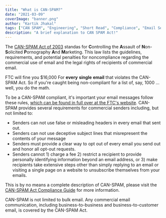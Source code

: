 ```yaml
---
title: "What is CAN-SPAM?"
date: "2021-03-09"
coverImage: "banner.png"
author: "Kartik Jhakal"
tags: ["CAN SPAM", "Engineering", "Short Read", "Compliance", "Email Security"]
description: "A brief explanation to CAN SPAM Act!"
---
```


The  [CAN-SPAM Act of 2003](https://www.ftc.gov/tips-advice/business-center/guidance/can-spam-act-compliance-guide-business)  standas for **C**ontrolling the **A**ssault of **N**on-**S**olicited **P**ornography **A**nd **M**arketing. This law lists the guidelines, requirements, and potential penalties for noncompliance regarding the commercial use of email and the legal rights of recipients of commercial email.

FTC will fine you $16,000 For **every**  **single**  **email** that violates the CAN-SPAM Act. So if you're caught being non-compliant for a list of, say, 1000 ... well, you do the math.

To be a CAN-SPAM compliant, it's important your email messages follow these rules, [which can be found in full over at the FTC's website](http://business.ftc.gov/documents/bus61-can-spam-act-compliance-guide-business). CAN-SPAM provides several requirements for commercial senders including, but not limited to:

-   Senders can not use false or misleading headers in every email that sent out.
-   Senders can not use deceptive subject lines that misrepresent the contents of your message
-   Senders must provide a clear way to opt out of every email you send out and honor all opt-out requests.
- Senders cannot 1) charge a fee 2) restrict a recipient to provide personally identifying information beyond an email address, or 3) make recipients take extensive steps other than simply replying to an email or visiting a single page on a website to unsubscribe themselves from your emails.

This is by no means a complete description of CAN-SPAM, please visit the  [CAN-SPAM Act Compliance Guide](https://www.ftc.gov/tips-advice/business-center/guidance/can-spam-act-compliance-guide-business)  for more information.

CAN-SPAM is not limited to bulk email. Any commercial email communication, including business-to-business and business-to-customer email, is covered by the CAN-SPAM Act.